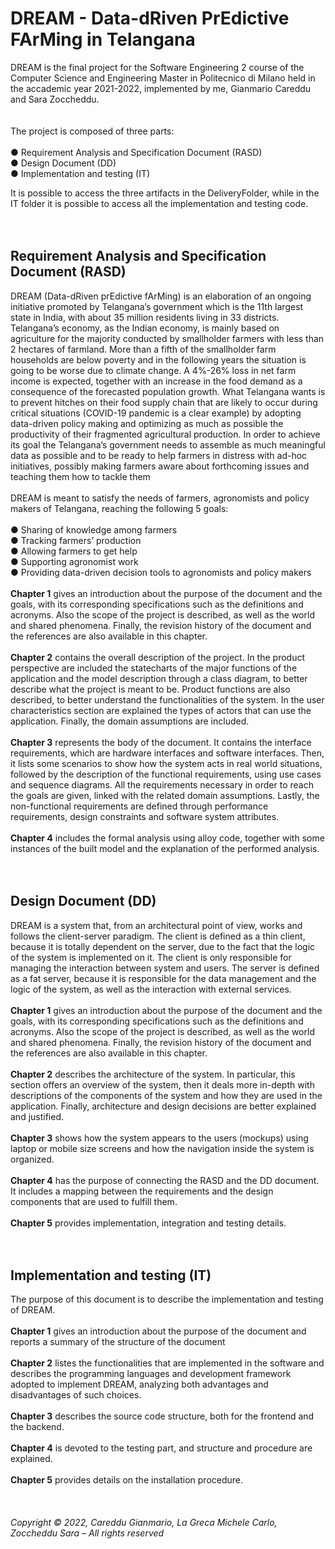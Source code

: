 # DREAM - Data-dRiven PrEdictive FArMing in Telangana
DREAM is the final project for the Software Engineering 2 course of the Computer Science and Engineering Master in Politecnico di Milano held in the accademic year 2021-2022, implemented by me, Gianmario Careddu and Sara Zoccheddu.
<br> <br> <br> 
The project is composed of three parts:<br> 
<br> ● Requirement Analysis and Specification Document (RASD)
<br> ● Design Document (DD)
<br> ● Implementation and testing (IT)

It is possible to access the three artifacts in the DeliveryFolder, while in the IT folder it is possible to access all the implementation and testing code.
<br><br><br>
## Requirement Analysis and Specification Document (RASD)
DREAM (Data-dRiven prEdictive fArMing) is an elaboration of an ongoing initiative
promoted by Telangana’s government which is the 11th largest state in India, with about
35 million residents living in 33 districts.
Telangana’s economy, as the Indian economy, is mainly based on agriculture for the
majority conducted by smallholder farmers with less than 2 hectares of farmland.
More than a fifth of the smallholder farm households are below poverty and in the
following years the situation is going to be worse due to climate change. A 4%-26% loss
in net farm income is expected, together with an increase in the food demand as a
consequence of the forecasted population growth.
What Telangana wants is to prevent hitches on their food supply chain that are likely to
occur during critical situations (COVID-19 pandemic is a clear example) by adopting
data-driven policy making and optimizing as much as possible the productivity of their
fragmented agricultural production.
In order to achieve its goal the Telangana’s government needs to assemble as much
meaningful data as possible and to be ready to help farmers in distress with ad-hoc
initiatives, possibly making farmers aware about forthcoming issues and teaching them
how to tackle them 
<br><br>
DREAM is meant to satisfy the needs of farmers, agronomists and policy makers of
Telangana, reaching the following 5 goals:<br>
<br> ● Sharing of knowledge among farmers
<br> ● Tracking farmers’ production
<br> ● Allowing farmers to get help
<br> ● Supporting agronomist work
<br> ● Providing data-driven decision tools to agronomists and policy makers
<br><br>
**Chapter 1** gives an introduction about the purpose of the document and the
goals, with its corresponding specifications such as the definitions and
acronyms. Also the scope of the project is described, as well as the world and
shared phenomena. Finally, the revision history of the document and the
references are also available in this chapter.
<br><br>
**Chapter 2** contains the overall description of the project. In the product
perspective are included the statecharts of the major functions of the application
and the model description through a class diagram, to better describe what the
project is meant to be. Product functions are also described, to better understand
the functionalities of the system. In the user characteristics section are explained
the types of actors that can use the application. Finally, the domain assumptions
are included.
<br><br>
**Chapter 3** represents the body of the document. It contains the interface
requirements, which are hardware interfaces and software interfaces. Then, it
lists some scenarios to show how the system acts in real world situations,
followed by the description of the functional requirements, using use cases and
sequence diagrams. All the requirements necessary in order to reach the goals
are given, linked with the related domain assumptions. Lastly, the non-functional
requirements are defined through performance requirements, design constraints
and software system attributes.
<br><br>
**Chapter 4** includes the formal analysis using alloy code, together with some
instances of the built model and the explanation of the performed analysis.
<br><br><br>
## Design Document (DD)
DREAM is a system that, from an architectural point of view, works and follows the client-server paradigm. The client is defined as a thin client, because it is totally dependent on the server, due to the fact that the logic of the system is implemented on it. The client is only responsible for managing the interaction between system and users. The server is defined as a fat server, because it is responsible for the data management and the logic of the system, as well as the interaction with external services.
<br><br>
**Chapter 1** gives an introduction about the purpose of the document and the
goals, with its corresponding specifications such as the definitions and
acronyms. Also the scope of the project is described, as well as the world and
shared phenomena. Finally, the revision history of the document and the
references are also available in this chapter.
<br><br>
**Chapter 2** describes the architecture of the system. In particular, this section
offers an overview of the system, then it deals more in-depth with descriptions of
the components of the system and how they are used in the application. Finally,
architecture and design decisions are better explained and justified.
<br><br>
**Chapter 3** shows how the system appears to the users (mockups) using laptop
or mobile size screens and how the navigation inside the system is organized.
<br><br>
**Chapter 4** has the purpose of connecting the RASD and the DD document. It
includes a mapping between the requirements and the design components that
are used to fulfill them.
<br><br>
**Chapter 5** provides implementation, integration and testing details.
<br><br><br>
## Implementation and testing (IT)
The purpose of this document is to describe the implementation and
testing of DREAM.
<br><br>
**Chapter 1** gives an introduction about the purpose of the document and reports
a summary of the structure of the document
<br><br>
**Chapter 2** listes the functionalities that are implemented in the software and
describes the programming languages and development framework adopted to
implement DREAM, analyzing both advantages and disadvantages of such
choices.
<br><br>
**Chapter 3** describes the source code structure, both for the frontend and the
backend.
<br><br>
**Chapter 4** is devoted to the testing part, and structure and procedure are
explained.
<br><br>
**Chapter 5** provides details on the installation procedure.
<br><br><br>
<br>
<em> Copyright © 2022, Careddu Gianmario, La Greca Michele Carlo, Zoccheddu Sara – All rights reserved<em/>
